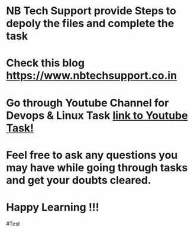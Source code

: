 # NB Tech Support provide  Steps to  depoly the files and complete the task
# Check this blog https://www.nbtechsupport.co.in
# Go through Youtube Channel for Devops & Linux Task [**link to Youtube Task!**](https://www.youtube.com/channel/UCgrAoSs9Xl94UZjAwuznfWQ?sub_confirmation=1) 
# Feel free to ask any questions you may have while going through tasks and get your doubts cleared.
# Happy Learning !!!
#Test
